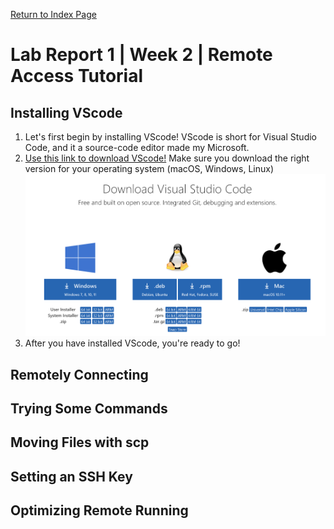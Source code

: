 [Return to Index Page](https://andrewonozuka.github.io/cse15l-lab-reports/index)

# Lab Report 1 | Week 2 | Remote Access Tutorial

## Installing VScode
1. Let's first begin by installing VScode! VScode is short for Visual Studio Code, and it a source-code editor made my Microsoft.
2. [Use this link to download VScode!](https://code.visualstudio.com/download) Make sure you download the right version for your operating system (macOS, Windows, Linux)
![Screesnhot](https://github.com/andrewonozuka/cse15l-lab-reports/blob/main/Screen%20Shot%202022-04-08%20at%2009.22.27.png?raw=true)
3. After you have installed VScode, you're ready to go!

## Remotely Connecting


## Trying Some Commands


## Moving Files with scp


## Setting an SSH Key


## Optimizing Remote Running

